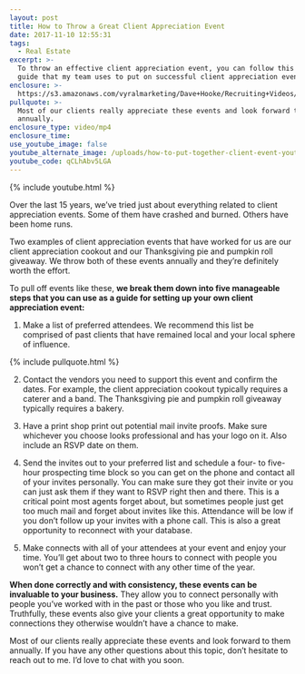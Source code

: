 ```yaml
---
layout: post
title: How to Throw a Great Client Appreciation Event
date: 2017-11-10 12:55:31
tags:
  - Real Estate
excerpt: >-
  To throw an effective client appreciation event, you can follow this five-step
  guide that my team uses to put on successful client appreciation events.
enclosure: >-
  https://s3.amazonaws.com/vyralmarketing/Dave+Hooke/Recruiting+Videos/Central+PA+Real+Estate+Agent-+How+to+Throw+a+Great+Client+Appreciation+Event.mp4
pullquote: >-
  Most of our clients really appreciate these events and look forward to them
  annually.
enclosure_type: video/mp4
enclosure_time:
use_youtube_image: false
youtube_alternate_image: /uploads/how-to-put-together-client-event-youtube.jpg
youtube_code: qCLhAbv5LGA
---
```



{% include youtube.html %}

Over the last 15 years, we’ve tried just about everything related to client appreciation events. Some of them have crashed and burned. Others have been home runs.

Two examples of client appreciation events that have worked for us are our client appreciation cookout and our Thanksgiving pie and pumpkin roll giveaway. We throw both of these events annually and they’re definitely worth the effort.

To pull off events like these, **we break them down into five manageable steps that you can use as a guide for setting up your own client appreciation event:**

1) Make a list of preferred attendees. We recommend this list be comprised of past clients that have remained local and your local sphere of influence.

{% include pullquote.html %}

2) Contact the vendors you need to support this event and confirm the dates. For example, the client appreciation cookout typically requires a caterer and a band. The Thanksgiving pie and pumpkin roll giveaway typically requires a bakery.

3) Have a print shop print out potential mail invite proofs. Make sure whichever you choose looks professional and has your logo on it. Also include an RSVP date on them.

4) Send the invites out to your preferred list and schedule a four- to five-hour prospecting time block so you can get on the phone and contact all of your invites personally. You can make sure they got their invite or you can just ask them if they want to RSVP right then and there. This is a critical point most agents forget about, but sometimes people just get too much mail and forget about invites like this. Attendance will be low if you don’t follow up your invites with a phone call. This is also a great opportunity to reconnect with your database.

5) Make connects with all of your attendees at your event and enjoy your time. You’ll get about two to three hours to connect with people you won’t get a chance to connect with any other time of the year.

**When done correctly and with consistency, these events can be invaluable to your business.** They allow you to connect personally with people you’ve worked with in the past or those who you like and trust. Truthfully, these events also give your clients a great opportunity to make connections they otherwise wouldn’t have a chance to make.

Most of our clients really appreciate these events and look forward to them annually. If you have any other questions about this topic, don’t hesitate to reach out to me. I’d love to chat with you soon.